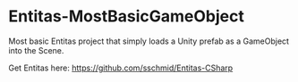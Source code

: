 # Entitas-MostBasicGameObject
Most basic Entitas project that simply loads a Unity prefab as a GameObject into the Scene.

Get Entitas here: https://github.com/sschmid/Entitas-CSharp
